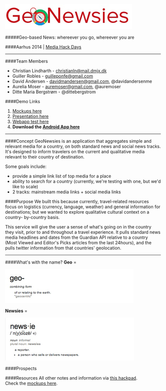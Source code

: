   ![GeoNewsies icon](https://raw.githubusercontent.com/auremoser/geonewsies/master/assets/geonewsies-logo.png)

#####Geo-based News: whereever you go, whereever you are  

####Aarhus 2014    | [Media Hack Days](http://www.mediahackdays.com/)

------

####Team Members
* Christian Lindharth - christianln@mail.dmjx.dk
* Guiller Robles - guilleponfe@gmail.com
* David Andersen - davidmandersen@gmail.com, @davidandersenme
* Aurelia Moser -  auremoser@gmail.com, @auremoser
* Ditte Maria Bergstrøm - @dittebergstrom 

####Demo Links
1. [Mockups here](https://www.dropbox.com/s/91w7ahvm9rlrlvt/Geonewsi.pdf)  
2. [Presentation here](http://prezi.com/nq-nel1ha2xo/?utm_campaign=share&utm_medium=copy&rc=ex0share)
2. [Webapp test here](http://auremoser.github.io/geonewsies/)  
3. **Download the [Android App here](https://play.google.com/store/apps/details?id=com.mediahack.geonewsi)**
  
------ 

####Concept
GeoNewsies is an application that aggregates simple and relevant media for a country, on both standard news and social news tracks. It's designed to inform travelers on the current and qualitative media relevant to their country of destination.

Some goals include:

* provide a simple link list of top media for a place
* ability to search for a country (currently, we're testing with one, but we'd like to scale)
* 2 tracks: mainstream media links + social media links

####Purpose
We built this because currently, travel-related resources focus on logistics (currency, language, weather) and general information for destinations; but we wanted to explore qualitative cultural context on a country- by-country basis.

This service will give the user a sense of what's going on in the country they visit, prior to and throughout a travel experience. It pulls standard news media headlines and dates from the Guardian API relative to a country (Most Viewed and Editor's Picks articles from the last 24hours), and the pulls twitter information from that countries' geolocation. 

------

####What's with the name?
**Geo** =   

![Geo Definition](https://raw.githubusercontent.com/auremoser/geonewsies/master/assets/geo.png)  

**Newsies** = 
  
![Newsie definition](https://raw.githubusercontent.com/auremoser/geonewsies/master/assets/newsie.png)  

####Prospects

####Resources
All other notes and information via [this hackpad](https://etherpad.mozilla.org/REXLD59BC9).  
Check the [mockups here](https://www.dropbox.com/s/91w7ahvm9rlrlvt/Geonewsi.pdf).
